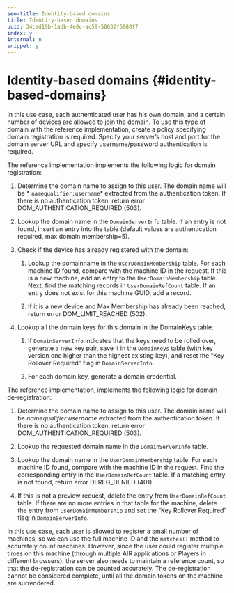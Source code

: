 ```yaml
---
seo-title: Identity-based domains
title: Identity-based domains
uuid: 34cad19b-1adb-4e0c-ac59-50632f6988f7
index: y
internal: n
snippet: y
---
```


# Identity-based domains {#identity-based-domains}

In this use case, each authenticated user has his own domain, and a certain number of devices are allowed to join the domain. To use this type of domain with the reference implementation, create a policy specifying domain registration is required. Specify your server’s host and port for the domain server URL and specify username/password authentication is required.

The reference implementation implements the following logic for domain registration:

1. Determine the domain name to assign to this user. The domain name will be * `namequalifier:username`* extracted from the authentication token. If there is no authentication token, return error DOM_AUTHENTICATION_REQUIRED (503). 
1. Lookup the domain name in the `DomainServerInfo` table. If an entry is not found, insert an entry into the table (default values are authentication required, max domain membership=5). 
1. Check if the device has already registered with the domain:

    1. Lookup the domainname in the `UserDomainMembership` table. For each machine ID found, compare with the machine ID in the request. If this is a new machine, add an entry to the `UserDomainMembership` table. Next, find the matching records in `UserDomainRefCount` table. If an entry does not exist for this machine GUID, add a record. 
    
    1. If it is a new device and Max Membership has already been reached, return error DOM_LIMIT_REACHED (502).

1. Lookup all the domain keys for this domain in the DomainKeys table.

    1. If `DomainServerInfo` indicates that the keys need to be rolled over, generate a new key pair, save it in the `DomainKeys` table (with key version one higher than the highest existing key), and reset the “Key Rollover Required” flag in `DomainServerInfo`. 
    
    1. For each domain key, generate a domain credential.

The reference implementation, implements the following logic for domain de-registration:

1. Determine the domain name to assign to this user. The domain name will be *namequalifier:username* extracted from the authentication token. If there is no authentication token, return error DOM_AUTHENTICATION_REQUIRED (503). 
1. Lookup the requested domain name in the `DomainServerInfo` table. 
1. Lookup the domain name in the `UserDomainMembership` table. For each machine ID found, compare with the machine ID in the request. Find the corresponding entry in the `UserDomainRefCount` table. If a matching entry is not found, return error DEREG_DENIED (401). 

1. If this is not a preview request, delete the entry from `UserDomainRefCount` table. If there are no more entries in that table for the machine, delete the entry from `UserDomainMembership` and set the “Key Rollover Required” flag in `DomainServerInfo`.

In this use case, each user is allowed to register a small number of machines, so we can use the full machine ID and the `matches()` method to accurately count machines. However, since the user could register multiple times on this machine (through multiple AIR applications or Players in different browsers), the server also needs to maintain a reference count, so that the de-registration can be counted accurately. The de-registration cannot be considered complete, until all the domain tokens on the machine are surrendered. 

